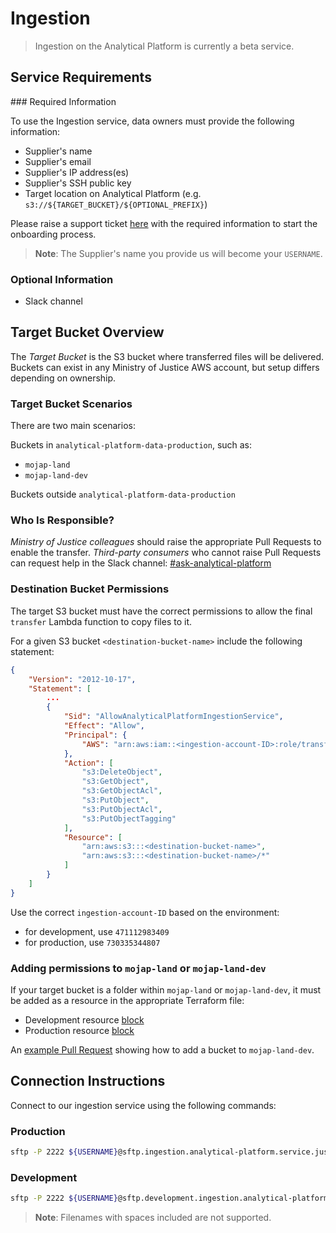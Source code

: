 # Ingestion

> Ingestion on the Analytical Platform is currently a beta service.

## Service Requirements

### Required Information

To use the Ingestion service, data owners must provide the following information:

- Supplier's name
- Supplier's email
- Supplier's IP address(es)
- Supplier's SSH public key
- Target location on Analytical Platform (e.g. `s3://${TARGET_BUCKET}/${OPTIONAL_PREFIX}`)

Please raise a support ticket [here](https://github.com/ministryofjustice/data-platform-support/issues/new?template=analytical-platform-ingestion.yml) with the required information to start the onboarding process.

> **Note**: The Supplier's name you provide us will become your `USERNAME`.

### Optional Information

- Slack channel

## Target Bucket Overview

The *Target Bucket* is the S3 bucket where transferred files will be delivered. Buckets can exist in any Ministry of Justice AWS account, but setup differs depending on ownership.

### Target Bucket Scenarios
There are two main scenarios:

Buckets in `analytical-platform-data-production`, such as:

- `mojap-land`
- `mojap-land-dev`

Buckets outside `analytical-platform-data-production`

### Who Is Responsible?

*Ministry of Justice colleagues* should raise the appropriate Pull Requests to enable the transfer.
*Third-party consumers* who cannot raise Pull Requests can request help in the Slack channel: [#ask-analytical-platform](https://moj.enterprise.slack.com/archives/C4PF7QAJZ)

### Destination Bucket Permissions

The target S3 bucket must have the correct permissions to allow the final `transfer` Lambda function to copy files to it. 

For a given S3 bucket `<destination-bucket-name>` include the following statement:

```json
{
    "Version": "2012-10-17",
    "Statement": [
        ...
        {
            "Sid": "AllowAnalyticalPlatformIngestionService",
            "Effect": "Allow",
            "Principal": {
                "AWS": "arn:aws:iam::<ingestion-account-ID>:role/transfer"
            },
            "Action": [
                "s3:DeleteObject",
                "s3:GetObject",
                "s3:GetObjectAcl",
                "s3:PutObject",
                "s3:PutObjectAcl",
                "s3:PutObjectTagging"
            ],
            "Resource": [
                "arn:aws:s3:::<destination-bucket-name>",
                "arn:aws:s3:::<destination-bucket-name>/*"
            ]
        }
    ]
}
```

Use the correct `ingestion-account-ID` based on the environment:

- for development, use `471112983409`
- for production, use `730335344807`

### Adding permissions to `mojap-land` or `mojap-land-dev`

If your target bucket is a folder within `mojap-land` or `mojap-land-dev`, it must be added as a resource in the appropriate Terraform file:

- Development resource [block](https://github.com/ministryofjustice/analytical-platform/blob/12588ba107e6a490394fb6bbf0cb5d64922c9290/terraform/aws/analytical-platform-data-production/data-engineering-pipelines/locals.tf#L564)
- Production resource [block](https://github.com/ministryofjustice/analytical-platform/blob/12588ba107e6a490394fb6bbf0cb5d64922c9290/terraform/aws/analytical-platform-data-production/data-engineering-pipelines/locals.tf#L742)

An [example Pull Request](https://github.com/ministryofjustice/analytical-platform/commit/e63d25a23d557db679b9823b4b8da8e4331bb9ee) showing how to add a bucket to `mojap-land-dev`.


## Connection Instructions

Connect to our ingestion service using the following commands:

### Production

```bash
sftp -P 2222 ${USERNAME}@sftp.ingestion.analytical-platform.service.justice.gov.uk
```
### Development

```bash
sftp -P 2222 ${USERNAME}@sftp.development.ingestion.analytical-platform.service.justice.gov.uk
```

> **Note**: Filenames with spaces included are not supported.
